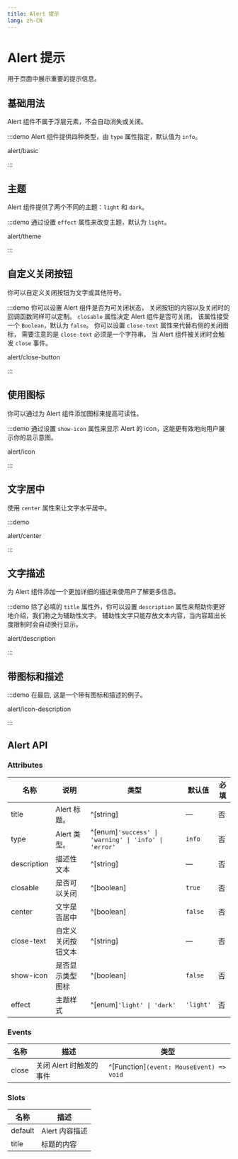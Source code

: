 ```yaml
---
title: Alert 提示
lang: zh-CN
---
```


# Alert 提示

用于页面中展示重要的提示信息。

## 基础用法

Alert 组件不属于浮层元素，不会自动消失或关闭。

:::demo Alert 组件提供四种类型，由 `type` 属性指定，默认值为 `info`。

alert/basic

:::

## 主题

Alert 组件提供了两个不同的主题：`light` 和 `dark`。

:::demo 通过设置 `effect` 属性来改变主题，默认为 `light`。

alert/theme

:::

## 自定义关闭按钮

你可以自定义关闭按钮为文字或其他符号。

:::demo 你可以设置 Alert 组件是否为可关闭状态， 关闭按钮的内容以及关闭时的回调函数同样可以定制。 `closable` 属性决定 Alert 组件是否可关闭， 该属性接受一个 `Boolean`，默认为 `false`。 你可以设置 `close-text` 属性来代替右侧的关闭图标， 需要注意的是 `close-text` 必须是一个字符串。 当 Alert 组件被关闭时会触发 `close` 事件。

alert/close-button

:::

## 使用图标

你可以通过为 Alert 组件添加图标来提高可读性。

:::demo 通过设置 `show-icon` 属性来显示 Alert 的 icon，这能更有效地向用户展示你的显示意图。

alert/icon

:::

## 文字居中

使用 `center` 属性来让文字水平居中。

:::demo

alert/center

:::

## 文字描述

为 Alert 组件添加一个更加详细的描述来使用户了解更多信息。

:::demo 除了必填的 `title` 属性外，你可以设置 `description` 属性来帮助你更好地介绍，我们称之为辅助性文字。 辅助性文字只能存放文本内容，当内容超出长度限制时会自动换行显示。

alert/description

:::

## 带图标和描述

:::demo 在最后, 这是一个带有图标和描述的例子。

alert/icon-description

:::

## Alert API

### Attributes

| 名称        | 说明               | 类型                                                 | 默认值    | 必填 |
| ----------- | ------------------ | ---------------------------------------------------- | --------- | ---- |
| title       | Alert 标题。       | ^[string]                                            | —         | 否   |
| type        | Alert 类型。       | ^[enum]`'success' \| 'warning' \| 'info' \| 'error'` | `info`    | 否   |
| description | 描述性文本         | ^[string]                                            | —         | 否   |
| closable    | 是否可以关闭       | ^[boolean]                                           | `true`    | 否   |
| center      | 文字是否居中       | ^[boolean]                                           | `false`   | 否   |
| close-text  | 自定义关闭按钮文本 | ^[string]                                            | —         | 否   |
| show-icon   | 是否显示类型图标   | ^[boolean]                                           | `false`   | 否   |
| effect      | 主题样式           | ^[enum]`'light' \| 'dark'`                           | `'light'` | 否   |

### Events

| 名称  | 描述                    | 类型                                     |
| ----- | ----------------------- | ---------------------------------------- |
| close | 关闭 Alert 时触发的事件 | ^[Function]`(event: MouseEvent) => void` |

### Slots

| 名称    | 描述           |
| ------- | -------------- |
| default | Alert 内容描述 |
| title   | 标题的内容     |
